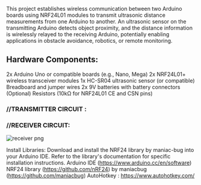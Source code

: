 This project establishes wireless communication between two Arduino boards using NRF24L01 modules to transmit ultrasonic distance measurements from one Arduino to another. An ultrasonic sensor on the transmitting Arduino detects object proximity, and the distance information is wirelessly relayed to the receiving Arduino, potentially enabling applications in obstacle avoidance, robotics, or remote monitoring.

## Hardware Components:


2x Arduino Uno or compatible boards (e.g., Nano, Mega)
2x NRF24L01+ wireless transceiver modules
1x HC-SR04 ultrasonic sensor (or compatible)
Breadboard and jumper wires
2x 9V batteries with battery connectors
(Optional) Resistors (10kΩ for NRF24L01 CE and CSN pins)

 ### //TRANSMITTER CIRCUIT :


### //RECEIVER CIRCUIT:
![receiver png](https://github.com/tapaswisharma/Motion_tabscreen_change-/assets/130048461/34c05cd8-ebac-46cb-bcc6-ffd12f62f64c)






Install Libraries: Download and install the NRF24 library by maniac-bug into your Arduino IDE. Refer to the library's documentation for specific installation instructions.
Arduino IDE (https://www.arduino.cc/en/software)
NRF24 library (https://github.com/nRF24) by maniacbug (https://github.com/maniacbug)
AutoHotkey : https://www.autohotkey.com/



